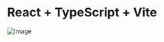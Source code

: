 # React + TypeScript + Vite
![image](https://github.com/user-attachments/assets/80212695-a59b-4430-b4f9-71717d0448f0)






 
